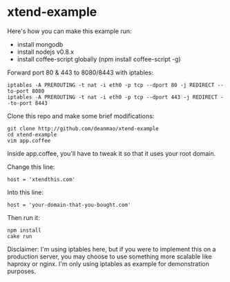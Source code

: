 xtend-example
=============

Here's how you can make this example run:

- install mongodb
- install nodejs v0.8.x
- install coffee-script globally (npm install coffee-script -g)

Forward port 80 & 443 to 8080/8443 with iptables:

    iptables -A PREROUTING -t nat -i eth0 -p tcp --dport 80 -j REDIRECT --to-port 8080
    iptables -A PREROUTING -t nat -i eth0 -p tcp --dport 443 -j REDIRECT --to-port 8443

Clone this repo and make some brief modifications:

    git clone http://github.com/deanmao/xtend-example
    cd xtend-example
    vim app.coffee

Inside app.coffee, you'll have to tweak it so that it uses your root domain.

Change this line:

    host = 'xtendthis.com'

Into this line:

    host = 'your-domain-that-you-bought.com'

Then run it:

    npm install
    cake run

Disclaimer: I'm using iptables here, but if you were to implement this on
a production server, you may choose to use something more scalable like
haproxy or nginx.  I'm only using iptables as example for demonstration
purposes.
